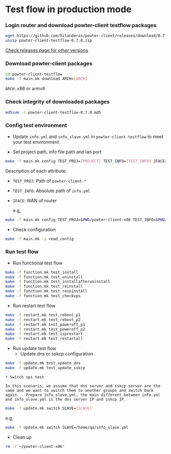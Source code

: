 # Test flow in production mode

###  Login router and download powter-client testflow packages
```bash
wget https://github.com/hilanderas/powter-client/releases/download/0.7.0/powter-client-testflow-0.7.0.zip
unzip powter-client-testflow-0.7.0.zip
```
[Check releases page for other versions](https://github.com/hilanderas/powter-client/releases)

### Download powter-client packages
```bash
cd powter-client-testflow
make -f main.mk download ARCH=[ARCH]
```
`ARCH`: x86 or armv6

### Check integrity of downloaded packages
```bash
md5sum -c powter-client-testflow-0.7.0.md5
```

### Config test environment
* Update `info.yml` and `info_slave.yml` in `powter-client-testflow` to meet your test environment

* Set project path, info file path and lan port 
```bash
make -f main.mk config TEST_PROJ=[PROJECT] TEST_INFO=[TEST_INFO] IFACE=[IFACE]
```
Description of each attribute:
* `TEST_PROJ`: Path of `powter-client-*`
* `TEST_INFO`: Absolute path of `info.yml`
* `IFACE`: WAN of router

	e.g,
```bash
make -f main.mk config TEST_PROJ=$PWD/powter-client-x86 TEST_INFO=$PWD/info.yml IFACE=enp2s0
```

* Check configuration
```bash
make -f main.mk -s read_config
```

### Run test flow
* Run functional test flow
```bash
make -f function.mk test_install
make -f function.mk test_uninstall
make -f function.mk test_installafteruninstall
make -f function.mk test_reinstall
make -f function.mk test_reuninstall
make -f function.mk test_checkvps
```
* Run restart test flow
```bash
make -f restart.mk test_reboot_p1
make -f restart.mk test_reboot_p2
make -f restart.mk test_poweroff_p1
make -f restart.mk test_poweroff_p2
make -f restart.mk test_isprestart
make -f restart.mk test_restartall
```

* Run update test flow
	* Update dns or sskcp configuration
```bash
make -f update.mk test_update_dns
make -f update.mk test_update_sskcp
```
	* Switch vps test

	In this scenario, we assume that dns server and sskcp server are the same and we want to switch them to another groups and switch back again.	Prepare info_slave.yml, the main different between info.yml and info_slave.yml is the dns server IP and sskcp IP. 
```bash
make -f update.mk switch SLAVE=[SLAVE]
```
e.g,
```bash
make -f update.mk switch SLAVE=/home/qa/info_slave.yml
```

* Clean up
```bash
rm -r ~/powter-client-x86*
```
